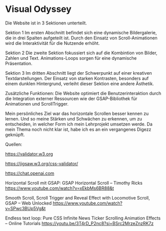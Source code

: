 # Visual Odyssey

Die Website ist in 3 Sektionen unterteilt. 

Sektion 1 
Im ersten Abschnitt befindet sich eine dynamische Bildergalerie, die in drei Spalten aufgeteilt ist. Durch den Einsatz von Scroll-Animationen wird die Interaktivität für die Nutzende erhöht.

Sektion 2 
Die zweite Sektion fokussiert sich auf die Kombintion von Bilder, Zahlen und Text. Animations-Loops sorgen für eine dynamische Präsentation.

Sektion 3 
Im dritten Abschnitt liegt der Schwerpunkt auf einer kreativen Textdarstellungen. Der Einsatz von starken Kontrasten, besonders auf einem dunklen Hintergrund, verleiht dieser Sektion eine andere Ästhetik. 

Zusätzliche Funktionen:
Die Website optimiert die Benutzerinteraktion durch die Integration externer Ressourcen wie der GSAP-Bibliothek für Animationen und ScrollTrigger.

Mein persönliches Ziel war das horizontale Scrollen besser kennen zu lernen. Und so meine Stärken und Schwächen zu erkennen, um zu entscheiden, in welcher Form ich mein Lehrprojekt umsetzen werde. Da mein Thema noch nicht klar ist, habe ich es an ein vergangenes Digezz geknüpft. 



Quellen:

https://validator.w3.org 

https://jigsaw.w3.org/css-validator/

https://chat.openai.com


Horizontal Scroll mit GSAP:
GSAP Horizontal Scroll – Timothy Ricks
https://www.youtube.com/watch?v=xEkbMs6BR88&t

Smooth Scroll, Scroll Trigger and Reveal Effect with Locomotive Scroll, GSAP – Web Unlocked
https://www.youtube.com/watch?v=SPwc3BUp5Vg&t

Endless text loop:
Pure CSS Infinite News Ticker Scrolling Animation Effects – Online Tutorials
https://youtu.be/3T4rD_P2nc8?si=BSrc2MrzeZnzRK7z




